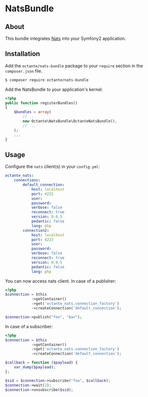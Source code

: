 # NatsBundle

## About ##

This bundle integrates [Nats](https://nats.io) into your Symfony2 application.

## Installation ##

Add the `octante/nats-bundle` package to your `require` section in the `composer.json` file.

``` bash
$ composer require octante/nats-bundle
```

Add the NatsBundle to your application's kernel:

``` php
<?php
public function registerBundles()
{
    $bundles = array(
        // ...
        new Octante\NatsBundle\OctanteNatsBundle(),
        // ...
    );
    ...
}
```

## Usage ##

Configure the `nats` client(s) in your `config.yml`:

``` yaml
octante_nats:
    connections:
        default_connection:
            host: localhost
            port: 4222
            user:
            password:
            verbose: false
            reconnect: true
            version: 0.0.5
            pedantic: false
            lang: php
        connection2:
            host: localhost
            port: 4223
            user:
            password:
            verbose: false
            reconnect: true
            version: 0.0.5
            pedantic: false
            lang: php
```

You can now access nats client. In case of a publisher:

``` php
<?php
$connection = $this
            ->getContainer()
            ->get('octante_nats.connection_factory')
            ->createConnection('default_connection');

$connection->publish("foo", "bar");
```

In case of a subscriber:
``` php
<?php
$connection = $this
            ->getContainer()
            ->get('octante_nats.connection_factory')
            ->createConnection('default_connection');

$callback = function ($payload) {
    var_dump($payload);
};

$sid = $connection->subscribe("foo", $callback);
$connection->wait(2);
$connection->unsubscribe($sid);
```